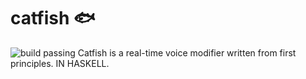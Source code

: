 # catfish 🐟

![build passing](https://travis-ci.org/dwyl/esta.svg?branch=master)
Catfish is a real-time voice modifier written from first principles. IN HASKELL.

